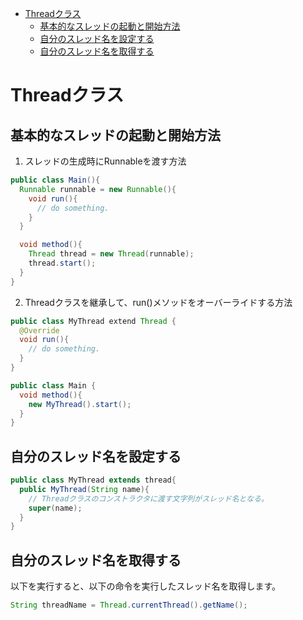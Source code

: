 <!-- TOC depthFrom:1 depthTo:6 withLinks:1 updateOnSave:1 orderedList:0 -->

- [Threadクラス](#threadクラス)
	- [基本的なスレッドの起動と開始方法](#基本的なスレッドの起動と開始方法)
	- [自分のスレッド名を設定する](#自分のスレッド名を設定する)
	- [自分のスレッド名を取得する](#自分のスレッド名を取得する)

<!-- /TOC -->


# Threadクラス

## 基本的なスレッドの起動と開始方法

1. スレッドの生成時にRunnableを渡す方法

```Java
public class Main(){
  Runnable runnable = new Runnable(){
    void run(){
      // do something.
    }
  }

  void method(){
    Thread thread = new Thread(runnable);
    thread.start();    
  }
}
```


2. Threadクラスを継承して、run()メソッドをオーバーライドする方法

```Java
public class MyThread extend Thread {
  @Override
  void run(){
    // do something.
  }
}

public class Main {
  void method(){
    new MyThread().start();    
  }
}
```


## 自分のスレッド名を設定する

```Java
public class MyThread extends thread{
  public MyThread(String name){
    // Threadクラスのコンストラクタに渡す文字列がスレッド名となる。
    super(name);
  }
}
```


## 自分のスレッド名を取得する

以下を実行すると、以下の命令を実行したスレッド名を取得します。

```Java
String threadName = Thread.currentThread().getName();
```




